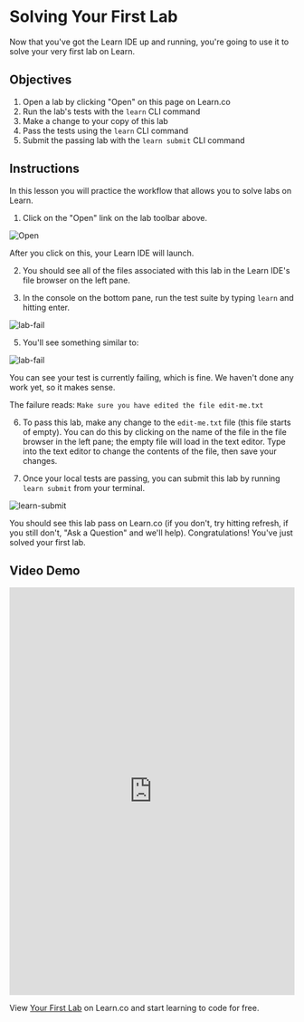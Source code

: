 # Solving Your First Lab

Now that you've got the Learn IDE up and running, you're going to use it to solve your very first lab on Learn.

## Objectives

1. Open a lab by clicking "Open" on this page on Learn.co
2. Run the lab's tests with the `learn` CLI command
3. Make a change to your copy of this lab
4. Pass the tests using the `learn` CLI command
5. Submit the passing lab with the `learn submit` CLI command

## Instructions

In this lesson you will practice the workflow that allows you to solve labs on Learn. 

1. Click on the "Open" link on the lab toolbar above.

![Open](https://s3.amazonaws.com/learn-verified/SolvingYourFirstLab.png)

After you click on this, your Learn IDE will launch.

2. You should see all of the files associated with this lab in the Learn IDE's file browser on the left pane.

3. In the console on the bottom pane, run the test suite by typing `learn` and hitting enter.

![lab-fail](https://s3.amazonaws.com/learn-verified/IDE.png)

5. You'll see something similar to:

![lab-fail](https://s3.amazonaws.com/learn-verified/LearnRunningLearrn.png)

You can see your test is currently failing, which is fine. We haven't done any work yet, so it makes sense.

The failure reads: `Make sure you have edited the file edit-me.txt`

6. To pass this lab, make any change to the `edit-me.txt` file (this file starts of empty). You can do this by clicking on the name of the file in the file browser in the left pane; the empty file will load in the text editor. Type into the text editor to change the contents of the file, then save your changes.

7. Once your local tests are passing, you can submit this lab by running `learn submit` from your terminal.

![learn-submit](https://s3.amazonaws.com/learn-verified/LearnSubmit2.png)

You should see this lab pass on Learn.co (if you don't, try hitting refresh, if you still don't, "Ask a Question" and we'll help). Congratulations! You've just solved your first lab.

## Video Demo

<iframe width="100%" height="720" src="https://www.youtube.com/embed/MZ2vUG6p1PY?rel=0&amp;showinfo=0" frameborder="0" allowfullscreen></iframe>

<p class='util--hide'>View <a href='https://learn.co/lessons/welcome-to-learn-5'>Your First Lab</a> on Learn.co and start learning to code for free.</p>
